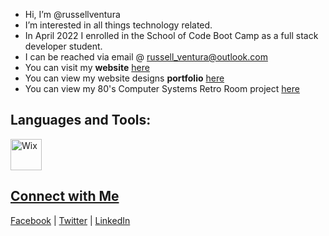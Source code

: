 - Hi, I’m @russellventura
- I’m interested in all things technology related.
- In April 2022 I enrolled in the School of Code Boot Camp as a full stack developer student. 
- I can be reached via email @ russell_ventura@outlook.com 
- You can visit my <strong>website</strong> <a href="https://russellventura.co.uk">here</a>
- You can view my website designs <strong>portfolio</strong> <a href="https://rvdms-pf.demonstration.website">here</a>
- You can view my 80's Computer Systems Retro Room project <a href="https://retro.russellventura.co.uk/">here</a>

<!---
russellventura/russellventura is a ✨ special ✨ repository because its `README.md` (this file) appears on your GitHub profile.
You can click the Preview link to take a look at your changes.
--->
<h2>Languages and Tools:</H2>
<div>
  
  <a href="https://www.wix.com/"> <img alt="Wix" src="https://russellventura.co.uk/wp-content/uploads/2017/03/wix-icon.png" width="50" height="50">
  
</div>
<h2>Connect with Me</H2>
<div>
  <a href="https://www.facebook.com/russellventura2013">Facebook</a>
  | <a href="https://twitter.com/russ_ventura">Twitter</a>
  | <a href="https://www.linkedin.com/in/russellventura">LinkedIn</a>
</div>
